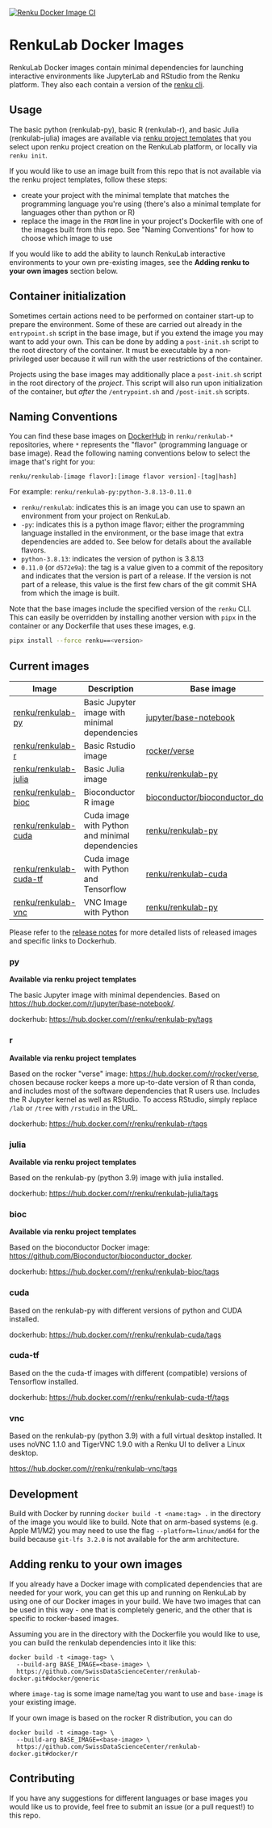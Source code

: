 [![Renku Docker Image CI](https://github.com/SwissDataScienceCenter/renkulab-docker/workflows/Renku%20Docker%20Image%20CI/badge.svg)](https://github.com/SwissDataScienceCenter/renkulab-docker/actions?query=workflow%3A%22Renku+Docker+Image+CI%22)

# RenkuLab Docker Images

RenkuLab Docker images contain minimal dependencies for launching interactive
environments like JupyterLab and RStudio from the Renku platform. They also each
contain a version of the [renku cli](https://github.com/SwissDataScienceCenter/renku-python).

## Usage

The basic python (renkulab-py), basic R (renkulab-r), and basic Julia (renkulab-julia)
images are available via
[renku project templates](https://github.com/SwissDataScienceCenter/renku-project-template)
that you select upon renku project creation on the RenkuLab platform, or locally
via `renku init`.

If you would like to use an image built from this repo that is
not available via the renku project templates, follow these steps:

* create your project with the minimal template that matches the programming
  language you're using (there's also a minimal template for languages other than
  python or R)
* replace the image in the `FROM` line in your project's Dockerfile with one of
  the images built from this repo. See "Naming Conventions" for how to choose
  which image to use

If you would like to add the ability to launch RenkuLab interactive environments
to your own pre-existing images, see the **Adding renku to your own images** section
below.


## Container initialization

Sometimes certain actions need to be performed on container start-up to prepare
the environment. Some of these are carried out already in the `entrypoint.sh`
script in the base image, but if you extend the image you may want to add your
own. This can be done by adding a `post-init.sh` script to the root directory of
the container. It must be executable by a non-privileged user because it will
run with the user restrictions of the container.

Projects using the base images may additionally place a `post-init.sh` script in
the root directory of the _project_. This script will also run upon initialization
of the container, but _after_ the `/entrypoint.sh` and `/post-init.sh` scripts.


## Naming Conventions

You can find these base images on
[DockerHub](https://hub.docker.com/search?q=renku%2Frenkulab-&type=image) in
`renku/renkulab-*` repositories, where `*` represents the "flavor" (programming
language or base image). Read the following naming conventions below to select
the image that's right for you:

`renku/renkulab-[image flavor]:[image flavor version]-[tag|hash]`

For example:
`renku/renkulab-py:python-3.8.13-0.11.0`

* `renku/renkulab`: indicates this is an image you can use to spawn an environment
  from your project on RenkuLab.
* `-py`: indicates this is a python image flavor; either the programming language
  installed in the environment, or the base image that extra dependencies are added to.
  See below for details about the available flavors.
* `python-3.8.13`: indicates the version of python is 3.8.13
* `0.11.0` (or `d572e9a`): the tag is a value given to a commit of the repository
  and indicates that the version is part of a release. If the version is not part of
  a release, this value is the first few chars of the git commit SHA from which the
  image is built.

Note that the base images include the specified version of the `renku` CLI.
This can easily be overridden by installing another version with `pipx` in the container
or any Dockerfile that uses these images, e.g.

```bash
pipx install --force renku==<version>
```

## Current images

| Image                                                                          | Description                                     | Base image                                                                                         |
|--------------------------------------------------------------------------------|-------------------------------------------------|----------------------------------------------------------------------------------------------------|
| [renku/renkulab-py](https://hub.docker.com/r/renku/renkulab-py/tags)           | Basic Jupyter image with minimal dependencies   | [jupyter/base-notebook](https://hub.docker.com/r/jupyter/base-notebook/tags)                       |
| [renku/renkulab-r](https://hub.docker.com/r/renku/renkulab-r/tags)             | Basic Rstudio image                             | [rocker/verse](https://hub.docker.com/r/rocker/verse/tags)                                         |
| [renku/renkulab-julia](https://hub.docker.com/r/renku/renkulab-julia/tags)     | Basic Julia image                               | [renku/renkulab-py](https://hub.docker.com/r/renku/renkulab-py/tags)                               |
| [renku/renkulab-bioc](https://hub.docker.com/r/renku/renkulab-bioc/tags)       | Bioconductor R image                            | [bioconductor/bioconductor_docker](https://hub.docker.com/r/bioconductor/bioconductor_docker/tags) |
| [renku/renkulab-cuda](https://hub.docker.com/r/renku/renkulab-cuda/tags)       | Cuda image with Python and minimal dependencies | [renku/renkulab-py](https://hub.docker.com/r/renku/renkulab-py/tags)                               |
| [renku/renkulab-cuda-tf](https://hub.docker.com/r/renku/renkulab-cuda-tf/tags) | Cuda image with Python and Tensorflow           | [renku/renkulab-cuda](https://hub.docker.com/r/renku/renkulab-cuda/tags)                           |
| [renku/renkulab-vnc](https://hub.docker.com/r/renku/renkulab-vnc/tags)         | VNC Image with Python                           | [renku/renkulab-py](https://hub.docker.com/r/renku/renkulab-py/tags)                               |

Please refer to the [release notes](https://github.com/SwissDataScienceCenter/renkulab-docker/releases)
for more detailed lists of released images and specific links to Dockerhub.

### py

**Available via renku project templates**

The basic Jupyter image with minimal dependencies. Based on https://hub.docker.com/r/jupyter/base-notebook/.

dockerhub: https://hub.docker.com/r/renku/renkulab-py/tags

### r

**Available via renku project templates**

Based on the rocker "verse" image: https://hub.docker.com/r/rocker/verse,
chosen because rocker keeps a more up-to-date version of R than conda,
and includes most of the software dependencies that R users use.
Includes the R Jupyter kernel as well as RStudio. To access RStudio,
simply replace `/lab` or `/tree` with `/rstudio` in the URL.

dockerhub: https://hub.docker.com/r/renku/renkulab-r/tags

### julia

**Available via renku project templates**

Based on the renkulab-py (python 3.9) image with julia installed.

dockerhub: https://hub.docker.com/r/renku/renkulab-julia/tags

### bioc

**Available via renku project templates**

Based on the bioconductor Docker image: https://github.com/Bioconductor/bioconductor_docker.

dockerhub: https://hub.docker.com/r/renku/renkulab-bioc/tags

### cuda

Based on the renkulab-py with different versions of python and CUDA installed.

dockerhub: https://hub.docker.com/r/renku/renkulab-cuda/tags

### cuda-tf

Based on the the cuda-tf images with different (compatible) versions of Tensorflow installed.

dockerhub: https://hub.docker.com/r/renku/renkulab-cuda-tf/tags

### vnc

Based on the renkulab-py (python 3.9) with a full virtual desktop installed.
It uses noVNC 1.1.0 and TigerVNC 1.9.0 with a Renku UI to deliver a Linux desktop.

https://hub.docker.com/r/renku/renkulab-vnc/tags

## Development

Build with Docker by running `docker build -t <name:tag> .` in the directory
of the image you would like to build. Note that on arm-based systems (e.g.
Apple M1/M2) you may need to use the flag `--platform=linux/amd64` for the
build because `git-lfs 3.2.0` is not available for the arm architecture.

## Adding renku to your own images

If you already have a Docker image with complicated dependencies that are needed
for your work, you can get this up and running on RenkuLab by using one of our
Docker images in your build. We have two images that can be used in this way -
one that is completely generic, and the other that is specific to rocker-based
images.

Assuming you are in the directory with the Dockerfile you would like to use, you
can build the renkulab dependencies into it like this:

```
docker build -t <image-tag> \
  --build-arg BASE_IMAGE=<base-image> \
  https://github.com/SwissDataScienceCenter/renkulab-docker.git#docker/generic
```

where `image-tag` is some image name/tag you want to use and `base-image` is
your existing image.

If your own image is based on the rocker R distribution, you can do

```
docker build -t <image-tag> \
  --build-arg BASE_IMAGE=<base-image> \
  https://github.com/SwissDataScienceCenter/renkulab-docker.git#docker/r
```

## Contributing

If you have any suggestions for different languages or base images you would like
us to provide, feel free to submit an issue (or a pull request!) to this repo.
